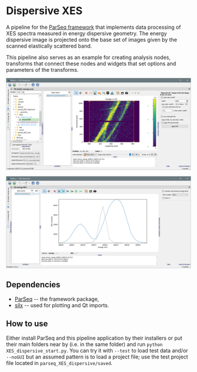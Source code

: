 Dispersive XES
==============

A pipeline for the [ParSeq framework](https://github.com/kklmn/ParSeq) that
implements data processing of XES spectra measured in energy dispersive
geometry. The energy dispersive image is projected onto the base set of images
given by the scanned elastically scattered band.

This pipeline also serves as an example for creating analysis nodes, transforms
that connect these nodes and widgets that set options and parameters of the
transforms.

<p align="center">
  <img src="parseq_XES_dispersive/doc/_images/node1.png" width=1200 />
</p>
<p align="center">
  <img src="parseq_XES_dispersive/doc/_images/node2.png" width=1200 />
</p>

Dependencies
------------

* [ParSeq](https://github.com/kklmn/ParSeq) -- the framework package,
* [silx](https://github.com/silx-kit/silx) -- used for plotting and Qt imports.

How to use
----------

Either install ParSeq and this pipeline application by their installers or put
their main folders near by (i.e. in the same folder) and run
`python XES_dispersive_start.py`. You can try it with `--test` to load test
data and/or `--noGUI` but an assumed pattern is to load a project file; use the
test project file located in `parseq_XES_dispersive/saved`.
